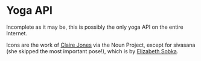 # Yoga API
Incomplete as it may be, this is possibly the only yoga API on the entire Internet. 

Icons are the work of <a href="https://thenounproject.com/hivernoir/collection/yoga/?oq=yoga&cidx=2">Claire Jones</a> via the Noun Project, except for sivasana (she skipped the most important pose!), which is by <a href="https://thenounproject.com/southofbelmar/">Elizabeth Sobka</a>.
